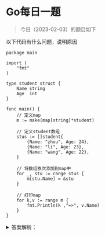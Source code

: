 # Go每日一题

> 今日（2023-02-03）的题目如下

以下代码有什么问题，说明原因

```golang
package main

import (
    "fmt"
)

type student struct {
    Name string
    Age  int
}

func main() {
    // 定义map
    m := make(map[string]*student)

    // 定义student数组
    stus := []student{
        {Name: "zhou", Age: 24},
        {Name: "li", Age: 23},
        {Name: "wang", Age: 22},
    }

    // 将数组依次添加到map中
    for _, stu := range stus {
        m[stu.Name] = &stu
    }

    // 打印map
    for k,v := range m {
        fmt.Println(k ,"=>", v.Name)
    }
}
```

<details>
<summary>答案解析：</summary>
<div>

结果

遍历结果出现错误，输出结果为

```
zhou => wang
li => wang
wang => wang
```

map 中的 3 个 key 均指向数组中最后一个结构体。

分析

foreach 中，stu 是结构体的一个拷贝副本，所以 `m[stu.Name]=&stu` 实际上一致指向同一个指针， 最终该指针的值为遍历的最后一个 `struct的值拷贝`。

正确写法

```golang
package main

import (
    "fmt"
)

type student struct {
    Name string
    Age  int
}

func main() {
    // 定义map
    m := make(map[string]*student)

    // 定义student数组
    stus := []student{
        {Name: "zhou", Age: 24},
        {Name: "li", Age: 23},
        {Name: "wang", Age: 22},
    }

    // 遍历结构体数组，依次赋值给map
    for i := 0; i < len(stus); i++  {
        m[stus[i].Name] = &stus[i]
    }

    // 打印map
    for k,v := range m {
        fmt.Println(k ,"=>", v.Name)
    }
}
```

运行结果

```
zhou => zhou
li => li
wang => wang
```


</div>
</details>